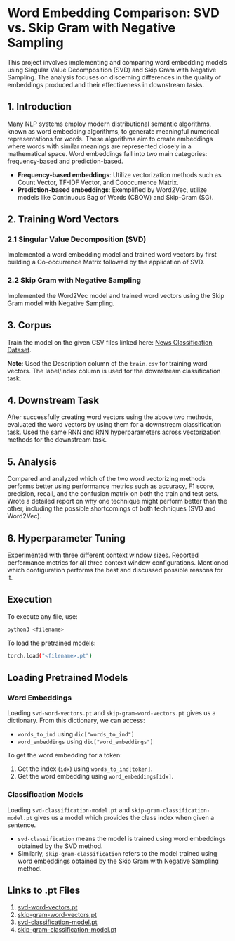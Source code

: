 # Word Embedding Comparison: SVD vs. Skip Gram with Negative Sampling

This project involves implementing and comparing word embedding models using Singular Value Decomposition (SVD) and Skip Gram with Negative Sampling. The analysis focuses on discerning differences in the quality of embeddings produced and their effectiveness in downstream tasks.

## 1. Introduction

Many NLP systems employ modern distributional semantic algorithms, known as word embedding algorithms, to generate meaningful numerical representations for words. These algorithms aim to create embeddings where words with similar meanings are represented closely in a mathematical space. Word embeddings fall into two main categories: frequency-based and prediction-based.

- **Frequency-based embeddings**: Utilize vectorization methods such as Count Vector, TF-IDF Vector, and Cooccurrence Matrix.
- **Prediction-based embeddings**: Exemplified by Word2Vec, utilize models like Continuous Bag of Words (CBOW) and Skip-Gram (SG).

## 2. Training Word Vectors

### 2.1 Singular Value Decomposition (SVD)

Implemented a word embedding model and trained word vectors by first building a Co-occurrence Matrix followed by the application of SVD.

### 2.2 Skip Gram with Negative Sampling

Implemented the Word2Vec model and trained word vectors using the Skip Gram model with Negative Sampling.

## 3. Corpus

Train the model on the given CSV files linked here: [News Classification Dataset](https://iiitaphyd-my.sharepoint.com/personal/advaith_malladi_research_iiit_ac_in/_layouts/15/onedrive.aspx?id=%2Fpersonal%2Fadvaith%5Fmalladi%5Fresearch%5Fiiit%5Fac%5Fin%2FDocuments%2FiNLP%5FA2%2FiNLP%2DA2%2Ezip&parent=%2Fpersonal%2Fadvaith%5Fmalladi%5Fresearch%5Fiiit%5Fac%5Fin%2FDocuments%2FiNLP%5FA2&ga=1).

**Note**: Used the Description column of the `train.csv` for training word vectors. The label/index column is used for the downstream classification task.

## 4. Downstream Task

After successfully creating word vectors using the above two methods, evaluated the word vectors by using them for a downstream classification task. Used the same RNN and RNN hyperparameters across vectorization methods for the downstream task.

## 5. Analysis

Compared and analyzed which of the two word vectorizing methods performs better using performance metrics such as accuracy, F1 score, precision, recall, and the confusion matrix on both the train and test sets. Wrote a detailed report on why one technique might perform better than the other, including the possible shortcomings of both techniques (SVD and Word2Vec).

## 6. Hyperparameter Tuning

Experimented with three different context window sizes. Reported performance metrics for all three context window configurations. Mentioned which configuration performs the best and discussed possible reasons for it.

## Execution

To execute any file, use:
```sh
python3 <filename>
```

To load the pretrained models:
```sh
torch.load("<filename>.pt")
```

## Loading Pretrained Models

### Word Embeddings

Loading `svd-word-vectors.pt` and `skip-gram-word-vectors.pt` gives us a dictionary. From this dictionary, we can access:
- `words_to_ind` using `dic["words_to_ind"]`
- `word_embeddings` using `dic["word_embeddings"]`

To get the word embedding for a token:
1. Get the index (`idx`) using `words_to_ind[token]`.
2. Get the word embedding using `word_embeddings[idx]`.

### Classification Models

Loading `svd-classification-model.pt` and `skip-gram-classification-model.pt` gives us a model which provides the class index when given a sentence.
- `svd-classification` means the model is trained using word embeddings obtained by the SVD method.
- Similarly, `skip-gram-classification` refers to the model trained using word embeddings obtained by the Skip Gram with Negative Sampling method.

## Links to .pt Files

1. [svd-word-vectors.pt](https://drive.google.com/file/d/1nP2wy3ZoRSUJAYbYV-E-kOoqWapScju7/view?usp=sharing)
2. [skip-gram-word-vectors.pt](https://drive.google.com/file/d/1xixFBTIy1apjy-x9P9UJrxHgHPe3iYXY/view?usp=sharing)
3. [svd-classification-model.pt](https://drive.google.com/file/d/1gs2DzwtFox2FgpyWM82YoZBWiLduiY8V/view?usp=sharing)
4. [skip-gram-classification-model.pt](https://drive.google.com/file/d/1AW5UQOqZYfYFk8-iQaYHjgylb_CXKRxY/view?usp=sharing)



